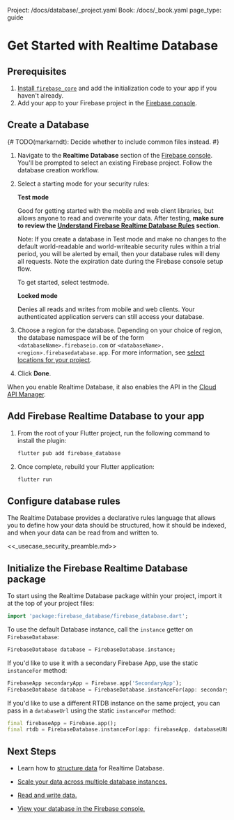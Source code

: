 Project: /docs/database/_project.yaml
Book: /docs/_book.yaml
page_type: guide

<link rel="stylesheet" type="text/css" href="/styles/docs.css" />

# Get Started with Realtime Database

## Prerequisites

1. [Install `firebase_core`](/docs/flutter/setup) and add the initialization code
   to your app if you haven't already.
1. Add your app to your Firebase project in the <a href="https://console.firebase.google.com/">Firebase console</a>.

## Create a Database

{# TODO(markarndt): Decide whether to include common files instead. #}

1.  Navigate to the **Realtime Database** section of the <a href="https://console.firebase.google.com/project/_/database">Firebase console</a>.
    You'll be prompted to select an existing Firebase project.
    Follow the database creation workflow.

1.  Select a starting mode for your security rules:

    **Test mode**

      Good for getting started with the mobile and web client libraries,
      but allows anyone to read and overwrite your data. After testing, **make
      sure to review the [Understand Firebase Realtime Database Rules](/docs/database/security/)
      section.**

    Note: If you create a database in Test mode and make no changes to the
      default world-readable and world-writeable security rules within a trial
      period, you will be alerted by email, then your database rules will
      deny all requests. Note the expiration date during the Firebase console
      setup flow.


    To get started, select testmode.

    **Locked mode**

    Denies all reads and writes from mobile and web clients.
      Your authenticated application servers can still access your database.

1.  Choose a region for the database. Depending on your choice of region,
    the database namespace will be of the form `<databaseName>.firebaseio.com` or
    `<databaseName>.<region>.firebasedatabase.app`. For more information, see
    [select locations for your project](/docs/projects/locations.md##rtdb-locations).

1.  Click **Done**.

When you enable Realtime Database, it also enables the API in the
[Cloud API Manager](https://console.cloud.google.com/projectselector/apis/api/firebasedatabase.googleapis.com/overview).

## Add Firebase Realtime Database to your app

1.  From the root of your Flutter project, run the following command to install the plugin:

    ```bash
    flutter pub add firebase_database
    ```
1.  Once complete, rebuild your Flutter application:

    ```bash
    flutter run
    ```

## Configure database rules

The Realtime Database provides a declarative rules language that allows you to
define how your data should be structured, how it should be indexed, and when
your data can be read from and written to.

<<_usecase_security_preamble.md>>

## Initialize the Firebase Realtime Database package

To start using the Realtime Database package within your project, import it at
the top of your project files:

```dart
import 'package:firebase_database/firebase_database.dart';
```

To use the default Database instance, call the `instance`
getter on `FirebaseDatabase`:

```dart
FirebaseDatabase database = FirebaseDatabase.instance;
```

If you'd like to use it with a secondary Firebase App, use the static `instanceFor` method:

```dart
FirebaseApp secondaryApp = Firebase.app('SecondaryApp');
FirebaseDatabase database = FirebaseDatabase.instanceFor(app: secondaryApp);
```

If you'd like to use a different RTDB instance on the same project, you can pass in a `databaseUrl` using
the static `instanceFor` method:

```dart
final firebaseApp = Firebase.app();
final rtdb = FirebaseDatabase.instanceFor(app: firebaseApp, databaseURL: 'https://your-realtime-database-url.firebaseio.com/');
```

## Next Steps

* Learn how to [structure data](structure-data) for Realtime Database.

* [Scale your data across multiple database instances.](/docs/database/usage/sharding)

* [Read and write data.](read-and-write)

* [View your database in the
  Firebase console.](//console.firebase.google.com/project/_/database/data)
